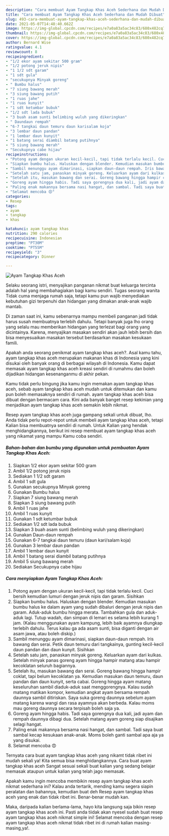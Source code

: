 ```yaml
---
description: "Cara membuat Ayam Tangkap Khas Aceh Sederhana dan Mudah Dibuat"
title: "Cara membuat Ayam Tangkap Khas Aceh Sederhana dan Mudah Dibuat"
slug: 493-cara-membuat-ayam-tangkap-khas-aceh-sederhana-dan-mudah-dibuat
date: 2021-05-07T14:48:40.662Z
image: https://img-global.cpcdn.com/recipes/e7a0a83a5ac34c83/680x482cq70/ayam-tangkap-khas-aceh-foto-resep-utama.jpg
thumbnail: https://img-global.cpcdn.com/recipes/e7a0a83a5ac34c83/680x482cq70/ayam-tangkap-khas-aceh-foto-resep-utama.jpg
cover: https://img-global.cpcdn.com/recipes/e7a0a83a5ac34c83/680x482cq70/ayam-tangkap-khas-aceh-foto-resep-utama.jpg
author: Bernard Wise
ratingvalue: 4.1
reviewcount: 8
recipeingredient:
- "1/2 ekor ayam sekitar 500 gram"
- "1/2 potong jeruk nipis"
- "1 1/2 sdt garam"
- "1 sdt gula"
- "secukupnya Minyak goreng"
- " Bumbu halus"
- "7 siung bawang merah"
- "3 siung bawang putih"
- "1 ruas jahe"
- "1 ruas kunyit"
- "1 sdt ketumbar bubuk"
- "1/2 sdt lada bubuk"
- "3 buah asam sunti belimbing wuluh yang dikeringkan"
- " Daundaun rempah"
- "6-7 tangkai daun temuru daun karisalam koja"
- "3 lembar daun pandan"
- "1 lembar daun kunyit"
- "1 batang serai diambil batang putihnya"
- "5 siung bawang merah"
- "Secukupnya cabe hijau"
recipeinstructions:
- "Potong ayam dengan ukuran kecil-kecil, tapi tidak terlalu kecil. Cuci bersih kemudian lumuri dengan jeruk nipis dan garam. Sisihkan"
- "Siapkan bumbu halus. Haluskan dengan blender. Kemudian masukan bumbu halus ke dalam ayam yang sudah dibaluri dengan jeruk nipis dan garam. Aduk-aduk bumbu hingga merata. Tambahkan gula dan aduk-aduk lagi. Tutup wadah, dan simpan di lemari es selama lebih kurang 1 jam. (Kalau menggunakan ayam kampung, lebih baik ayamnya diungkap terlebih dahulu. Terus kalau ga ada asam sunti, bisa diganti dengan air asam jawa, atau boleh diskip.)"
- "Sambil menunggu ayam dimarinasi, siapkan daun-daun rempah. Iris bawang dan serai. Petik daun temuru dari tangkainya, gunting kecil-kecil daun pandan dan daun kunyit. Sisihkan"
- "Setelah satu jam, panaskan minyak goreng. Keluarkan ayam dari kulkas. Setelah minyak panas goreng ayam hingga hampir matang atau hampir kecoklatan seluruh bagiannya."
- "Setelah itu, masukan bawang dan serai. Goreng bawang hingga hampir coklat, tapi belum kecoklatan ya. Kemudian masukan daun temuru, daun pandan dan daun kunyit, serta cabai. Goreng hingga ayam matang keseluruhan sambil diaduk-aduk saat menggorengnya. Kalau sudah matang matikan kompor, kemudian angkat ayam bersama rempah daunnya sambil ditiriskan. Saya suka goreng daunnya sebelum ayam matang karena wangi dan rasa ayamnya akan berbeda. Kalau moms mau goreng daunnya secara terpisah boleh saja ya."
- "Goreng ayam hingga habis. Tadi saya gorengnya dua kali, jadi ayam dan rempah daunnya dibagi dua. Setelah matang ayam goreng siap disajikan selagi hangat."
- "Paling enak makannya bersama nasi hangat, dan sambal. Tadi saya buat sambal kecap kesukaan anak-anak. Moms boleh ganti sambal apa aja ya yang disukai."
- "Selamat mencoba 😍"
categories:
- Resep
tags:
- ayam
- tangkap
- khas

katakunci: ayam tangkap khas 
nutrition: 290 calories
recipecuisine: Indonesian
preptime: "PT30M"
cooktime: "PT55M"
recipeyield: "3"
recipecategory: Dinner

---
```



![Ayam Tangkap Khas Aceh](https://img-global.cpcdn.com/recipes/e7a0a83a5ac34c83/680x482cq70/ayam-tangkap-khas-aceh-foto-resep-utama.jpg)

Selaku seorang istri, menyajikan panganan nikmat buat keluarga tercinta adalah hal yang membahagiakan bagi kamu sendiri. Tugas seorang  wanita Tidak cuma menjaga rumah saja, tetapi kamu pun wajib menyediakan kebutuhan gizi terpenuhi dan hidangan yang dimakan anak-anak wajib mantab.

Di zaman  saat ini, kamu sebenarnya mampu membeli panganan jadi tidak harus susah membuatnya terlebih dahulu. Tetapi banyak juga lho orang yang selalu mau memberikan hidangan yang terlezat bagi orang yang dicintainya. Karena, menyajikan masakan sendiri akan jauh lebih bersih dan bisa menyesuaikan masakan tersebut berdasarkan masakan kesukaan famili. 



Apakah anda seorang penikmat ayam tangkap khas aceh?. Asal kamu tahu, ayam tangkap khas aceh merupakan makanan khas di Indonesia yang kini disukai oleh banyak orang di berbagai wilayah di Indonesia. Kamu dapat memasak ayam tangkap khas aceh kreasi sendiri di rumahmu dan boleh dijadikan hidangan kesenanganmu di akhir pekan.

Kamu tidak perlu bingung jika kamu ingin memakan ayam tangkap khas aceh, sebab ayam tangkap khas aceh mudah untuk ditemukan dan kamu pun boleh memasaknya sendiri di rumah. ayam tangkap khas aceh bisa dibuat dengan bermacam cara. Kini ada banyak banget resep kekinian yang menjadikan ayam tangkap khas aceh semakin lebih nikmat.

Resep ayam tangkap khas aceh juga gampang sekali untuk dibuat, lho. Anda tidak perlu repot-repot untuk membeli ayam tangkap khas aceh, tetapi Kalian bisa membuatnya sendiri di rumah. Untuk Kalian yang hendak menghidangkannya, berikut ini resep membuat ayam tangkap khas aceh yang nikamat yang mampu Kamu coba sendiri.

<!--inarticleads1-->

##### Bahan-bahan dan bumbu yang digunakan untuk pembuatan Ayam Tangkap Khas Aceh:

1. Siapkan 1/2 ekor ayam sekitar 500 gram
1. Ambil 1/2 potong jeruk nipis
1. Sediakan 1 1/2 sdt garam
1. Ambil 1 sdt gula
1. Gunakan secukupnya Minyak goreng
1. Gunakan  Bumbu halus
1. Siapkan 7 siung bawang merah
1. Siapkan 3 siung bawang putih
1. Ambil 1 ruas jahe
1. Ambil 1 ruas kunyit
1. Gunakan 1 sdt ketumbar bubuk
1. Sediakan 1/2 sdt lada bubuk
1. Siapkan 3 buah asam sunti (belimbing wuluh yang dikeringkan)
1. Gunakan  Daun-daun rempah
1. Gunakan 6-7 tangkai daun temuru (daun kari/salam koja)
1. Gunakan 3 lembar daun pandan
1. Ambil 1 lembar daun kunyit
1. Ambil 1 batang serai diambil batang putihnya
1. Ambil 5 siung bawang merah
1. Sediakan Secukupnya cabe hijau




<!--inarticleads2-->

##### Cara menyiapkan Ayam Tangkap Khas Aceh:

1. Potong ayam dengan ukuran kecil-kecil, tapi tidak terlalu kecil. Cuci bersih kemudian lumuri dengan jeruk nipis dan garam. Sisihkan
1. Siapkan bumbu halus. Haluskan dengan blender. Kemudian masukan bumbu halus ke dalam ayam yang sudah dibaluri dengan jeruk nipis dan garam. Aduk-aduk bumbu hingga merata. Tambahkan gula dan aduk-aduk lagi. Tutup wadah, dan simpan di lemari es selama lebih kurang 1 jam. (Kalau menggunakan ayam kampung, lebih baik ayamnya diungkap terlebih dahulu. Terus kalau ga ada asam sunti, bisa diganti dengan air asam jawa, atau boleh diskip.)
1. Sambil menunggu ayam dimarinasi, siapkan daun-daun rempah. Iris bawang dan serai. Petik daun temuru dari tangkainya, gunting kecil-kecil daun pandan dan daun kunyit. Sisihkan
1. Setelah satu jam, panaskan minyak goreng. Keluarkan ayam dari kulkas. Setelah minyak panas goreng ayam hingga hampir matang atau hampir kecoklatan seluruh bagiannya.
1. Setelah itu, masukan bawang dan serai. Goreng bawang hingga hampir coklat, tapi belum kecoklatan ya. Kemudian masukan daun temuru, daun pandan dan daun kunyit, serta cabai. Goreng hingga ayam matang keseluruhan sambil diaduk-aduk saat menggorengnya. Kalau sudah matang matikan kompor, kemudian angkat ayam bersama rempah daunnya sambil ditiriskan. Saya suka goreng daunnya sebelum ayam matang karena wangi dan rasa ayamnya akan berbeda. Kalau moms mau goreng daunnya secara terpisah boleh saja ya.
1. Goreng ayam hingga habis. Tadi saya gorengnya dua kali, jadi ayam dan rempah daunnya dibagi dua. Setelah matang ayam goreng siap disajikan selagi hangat.
1. Paling enak makannya bersama nasi hangat, dan sambal. Tadi saya buat sambal kecap kesukaan anak-anak. Moms boleh ganti sambal apa aja ya yang disukai.
1. Selamat mencoba 😍




Ternyata cara buat ayam tangkap khas aceh yang nikamt tidak ribet ini mudah sekali ya! Kita semua bisa menghidangkannya. Cara buat ayam tangkap khas aceh Sangat sesuai sekali buat kalian yang sedang belajar memasak ataupun untuk kalian yang telah jago memasak.

Apakah kamu ingin mencoba membikin resep ayam tangkap khas aceh nikmat sederhana ini? Kalau anda tertarik, mending kamu segera siapin peralatan dan bahannya, kemudian buat deh Resep ayam tangkap khas aceh yang enak dan tidak ribet ini. Benar-benar mudah kan. 

Maka, daripada kalian berlama-lama, hayo kita langsung saja bikin resep ayam tangkap khas aceh ini. Pasti anda tiidak akan nyesel sudah buat resep ayam tangkap khas aceh nikmat simple ini! Selamat mencoba dengan resep ayam tangkap khas aceh nikmat tidak ribet ini di rumah kalian masing-masing,ya!.

